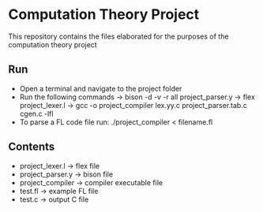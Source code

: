 # Computation Theory Project
This repository contains the files elaborated for the purposes of the computation theory project

## Run
* Open a terminal and navigate to the project folder 
* Run the following commands
  -> bison -d -v -r all project_parser.y
  -> flex project_lexer.l
  -> gcc -o project_compiler lex.yy.c project_parser.tab.c cgen.c -lfl
* To parse a FL code file run: ./project_compiler < filename.fl

## Contents
* project_lexer.l -> flex file
* project_parser.y -> bison file
* project_compiler -> compiler executable file
* test.fl -> example FL file
* test.c -> output C file

